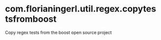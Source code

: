 # com.florianingerl.util.regex.copytestsfromboost
Copy regex tests from the boost open source project
